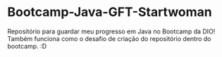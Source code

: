 # Bootcamp-Java-GFT-Startwoman
Repositório para guardar meu progresso em Java no Bootcamp da DIO! Também funciona como o desafio de criação do repositório dentro do bootcamp. :D
